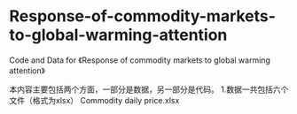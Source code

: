 # Response-of-commodity-markets-to-global-warming-attention
Code and Data for 《Response of commodity markets to global warming attention》

本内容主要包括两个方面，一部分是数据，另一部分是代码。
1.数据一共包括六个文件（格式为xlsx）
Commodity daily price.xlsx 
